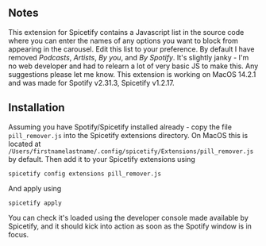## Notes
This extension for Spicetify contains a Javascript list in the source code where you can enter the names of any options you want to block from appearing in the carousel. Edit this list to your preference. By default I have removed *Podcasts*, *Artists*, *By you*, and *By Spotify*.
It's slightly janky - I'm no web developer and had to relearn a lot of very basic JS to make this. Any suggestions please let me know.
This extension is working on MacOS 14.2.1 and was made for Spotify v2.31.3, Spicetify v1.2.17.

## Installation
Assuming you have Spotify/Spicetify installed already - copy the file `pill_remover.js` into the Spicetify extensions directory. On MacOS this is located at `/Users/firstnamelastname/.config/spicetify/Extensions/pill_remover.js` by default.
Then add it to your Spicetify extensions using
```shell
spicetify config extensions pill_remover.js
```
And apply using
```shell
spicetify apply
```
You can check it's loaded using the developer console made available by Spicetify, and it should kick into action as soon as the Spotify window is in focus.